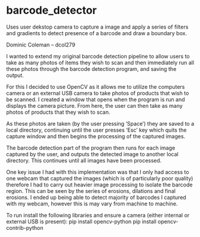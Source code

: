 # barcode_detector
Uses user dekstop camera to capture a image and apply a series of filters and gradients to detect presence of a barcode and draw a boundary box.

Dominic Coleman – dcol279

I wanted to extend my original barcode detection  pipeline to allow users to take as many photos of items
they wish to scan and then immediately run all these photos through the barcode detection
program, and saving the output.

For this I decided to use OpenCV as it allows me to utilize the computers camera or an external USB
camera to take photos of products that wish to be scanned. I created a window that opens when the
program is run and displays the camera picture. From here, the user can then take as many photos of
products that they wish to scan.

As these photos are taken (by the user pressing ‘Space’) they are saved to a local directory,
continuing until the user presses ‘Esc’ key which quits the capture window and then begins the
processing of the captured images.

The barcode detection part of the program then runs for each image captured by the user, and
outputs the detected image to another local directory. This continues until all images have been
processed.

One key issue I had with this implementation was that I only had access to one webcam that
captured the images (which is of particularly poor quality) therefore I had to carry out heavier image
processing to isolate the barcode region. This can be seen by the series of erosions, dilations and
final erosions. I ended up being able to detect majority of barcodes I captured with my webcam,
however this is may vary from machine to machine.


To run install the following libraries and ensure a camera (either internal or external USB is present):
pip install opencv-python
pip install opencv-contrib-python
